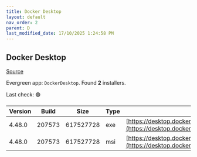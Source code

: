 ```yaml
---
title: Docker Desktop
layout: default
nav_order: 2
parent: D
last_modified_date: 17/10/2025 1:24:58 PM
---
```


## Docker Desktop

[Source](https://www.docker.com/products/docker-desktop/)

Evergreen app: `DockerDesktop`. Found **2** installers.

Last check: 🟢

| Version | Build  | Size      | Type | URI                                                                                                                                                                    |
| ------- | ------ | --------- | ---- | ---------------------------------------------------------------------------------------------------------------------------------------------------------------------- |
| 4.48.0  | 207573 | 617527728 | exe  | [https://desktop.docker.com/win/main/amd64/207573/Docker%20Desktop%20Installer.exe](https://desktop.docker.com/win/main/amd64/207573/Docker%20Desktop%20Installer.exe) |
| 4.48.0  | 207573 | 617527728 | msi  | [https://desktop.docker.com/win/main/amd64/207573/DockerDesktop.msi](https://desktop.docker.com/win/main/amd64/207573/DockerDesktop.msi)                               |
